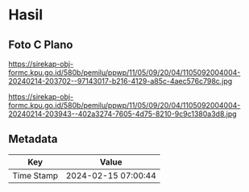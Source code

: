 # Hasil

## Foto C Plano

https://sirekap-obj-formc.kpu.go.id/580b/pemilu/ppwp/11/05/09/20/04/1105092004004-20240214-203702--97143017-b216-4129-a85c-4aec576c798c.jpg

https://sirekap-obj-formc.kpu.go.id/580b/pemilu/ppwp/11/05/09/20/04/1105092004004-20240214-203943--402a3274-7605-4d75-8210-9c9c1380a3d8.jpg


## Metadata

| Key        | Value               |
| ---------- | ------------------- |
| Time Stamp | 2024-02-15 07:00:44 |



